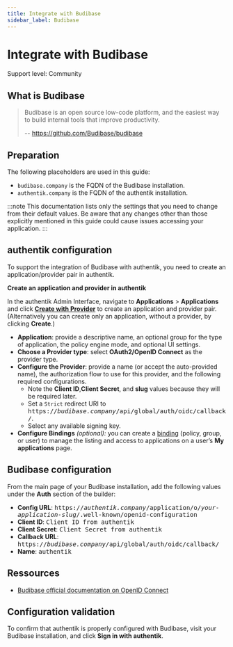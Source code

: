 ```yaml
---
title: Integrate with Budibase
sidebar_label: Budibase
---
```


# Integrate with Budibase

<span class="badge badge--secondary">Support level: Community</span>

## What is Budibase

> Budibase is an open source low-code platform, and the easiest way to build internal tools that improve productivity.
>
> -- https://github.com/Budibase/budibase

## Preparation

The following placeholders are used in this guide:

- `budibase.company` is the FQDN of the Budibase installation.
- `authentik.company` is the FQDN of the authentik installation.

:::note
This documentation lists only the settings that you need to change from their default values. Be aware that any changes other than those explicitly mentioned in this guide could cause issues accessing your application.
:::

## authentik configuration

To support the integration of Budibase with authentik, you need to create an application/provider pair in authentik.

**Create an application and provider in authentik**

In the authentik Admin Interface, navigate to **Applications** > **Applications** and click **[Create with Provider](/docs/add-secure-apps/applications/manage_apps#add-new-applications)** to create an application and provider pair. (Alternatively you can create only an application, without a provider, by clicking **Create**.)

- **Application**: provide a descriptive name, an optional group for the type of application, the policy engine mode, and optional UI settings.
- **Choose a Provider type**: select **OAuth2/OpenID Connect** as the provider type.
- **Configure the Provider**: provide a name (or accept the auto-provided name), the authorization flow to use for this provider, and the following required configurations.
    - Note the **Client ID**,**Client Secret**, and **slug** values because they will be required later.
    - Set a `Strict` redirect URI to <kbd>https://<em>budibase.company</em>/api/global/auth/oidc/callback/</kbd>.
    - Select any available signing key.
- **Configure Bindings** _(optional):_ you can create a [binding](/docs/add-secure-apps/flows-stages/bindings/) (policy, group, or user) to manage the listing and access to applications on a user’s **My applications** page.

## Budibase configuration

From the main page of your Budibase installation, add the following values under the **Auth** section of the builder:

- **Config URL**: <kbd>https://<em>authentik.company</em>/application/o/<em>your-application-slug</em>/.well-known/openid-configuration</kbd>
- **Client ID**: <kbd>Client ID from authentik</kbd>
- **Client Secret**: <kbd>Client Secret from authentik</kbd>
- **Callback URL**: <kbd>https://<em>budibase.company</em>/api/global/auth/oidc/callback/</kbd>
- **Name**: <kbd>authentik</kbd>

## Ressources

- [Budibase official documentation on OpenID Connect](https://docs.budibase.com/docs/openid-connect)

## Configuration validation

To confirm that authentik is properly configured with Budibase, visit your Budibase installation, and click **Sign in with authentik**.
